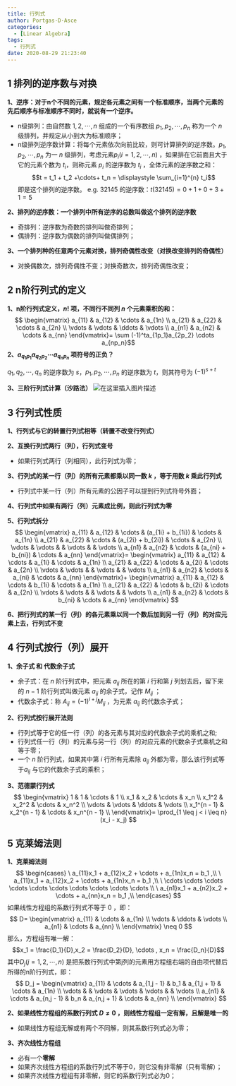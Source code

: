 ```yaml
---
title: 行列式
author: Portgas·D·Asce
categories:
  - [Linear Algebra]
tags:
  - 行列式
date: 2020-08-29 21:23:40
---
```


## 1 排列的逆序数与对换
**1、逆序：对于n个不同的元素，规定各元素之间有一个标准顺序，当两个元素的先后顺序与标准顺序不同时，就说有一个逆序。**
- n级排列：由自然数 $1,2,\cdots,n$ 组成的一个有序数组 $p_1,p_2,\cdots,p_n$ 称为一个 $n$ 级排列，并规定从小到大为标准顺序；
- n级排列逆序数计算：将每个元素依次向前比较，则可计算排列的逆序数。$p_1,p_2,\cdots,p_n$ 为一 $n$ 级排列，考虑元素$p_i(i=1,2,\cdots,n)$ ，如果排在它前面且大于它的元素个数为 $t_i$，则称元素 $p_i$ 的逆序数为 $t_i$ ，全体元素的逆序数之和：
$$t = t_1 + t_2 +\cdots+ t_n = \displaystyle \sum_{i=1}^{n} t_i$$
即是这个排列的逆序数。
e.g. $32145$ 的逆序数：$t(32145) = 0 + 1 + 0 + 3 + 1 = 5$

**2、排列的逆序数：一个排列中所有逆序的总数叫做这个排列的逆序数**
- 奇排列：逆序数为奇数的排列叫做奇排列；
- 偶排列：逆序数为偶数的排列叫做偶排列；

**3、一个排列种的任意两个元素对换，排列奇偶性改变（对换改变排列的奇偶性）**
- 对换偶数次，排列奇偶性不变；对换奇数次，排列奇偶性改变；

## 2 n阶行列式的定义
**1、n阶行列式定义，$n!$ 项，不同行不同列 $n$ 个元素乘积的和：**
$$
\begin{vmatrix}
	a_{11} & a_{12} & \cdots & a_{1n} \\
	a_{21} & a_{22} & \cdots & a_{2n} \\
	\vdots  & \vdots  & \ddots & \vdots  \\
	a_{n1} & a_{n2} & \cdots & a_{nn} 
\end{vmatrix}=
\sum
(-1)^ta_{1p_1}a_{2p_2} \cdots a_{np_n}$$
**2、$a_{q_1p_1}a_{q_2p_2} \cdots a_{q_np_n}$ 项符号的正负？**

$q_1,q_2,\cdots,q_n$ 的逆序数为 $s$，$p_1,p_2,\cdots,p_n$ 的逆序数为 $t$，则其符号为 $(-1)^{s + t}$

**3、三阶行列式计算（沙路法）**
![在这里插入图片描述](https://img-blog.csdnimg.cn/20190605003102106.png?x-oss-process=image/watermark,type_ZmFuZ3poZW5naGVpdGk,shadow_10,text_aHR0cHM6Ly9ibG9nLmNzZG4ubmV0L3FxXzI0MzA5OTgx,size_16,color_FFFFFF,t_70)
## 3 行列式性质
**1、行列式与它的转置行列式相等（转置不改变行列式）**

**2、互换行列式两行（列），行列式变号**
- 如果行列式两行（列相同），此行列式为零；

**3、行列式的某一行（列）的所有元素都乘以同一数 $k$ ，等于用数 $k$ 乘此行列式**
- 行列式中某一行（列）所有元素的公因子可以提到行列式符号外面；

**4、行列式中如果有两行（列）元素成比例，则此行列式为零**

**5、行列式拆分**
$$
\begin{vmatrix}
	a_{11} & a_{12} & \cdots & (a_{1i} + b_{1i}) & \cdots & a_{1n} \\
	a_{21} & a_{22} & \cdots & (a_{2i} + b_{2i}) & \cdots & a_{2n} \\
	\vdots  & \vdots  & & \vdots & & \vdots  \\
	a_{n1} & a_{n2} & \cdots & (a_{ni} + b_{ni}) & \cdots & a_{nn} 
\end{vmatrix}=
\begin{vmatrix}
	a_{11} & a_{12} & \cdots & a_{1i} & \cdots & a_{1n} \\
	a_{21} & a_{22} & \cdots & a_{2i} & \cdots & a_{2n} \\
	\vdots  & \vdots  & & \vdots & & \vdots  \\
	a_{n1} & a_{n2} & \cdots & a_{ni} & \cdots & a_{nn} 
\end{vmatrix}+
\begin{vmatrix}
	a_{11} & a_{12} & \cdots & b_{1i} & \cdots & a_{1n} \\
	a_{21} & a_{22} & \cdots & b_{2i} & \cdots & a_{2n} \\
	\vdots  & \vdots  & & \vdots & & \vdots  \\
	a_{n1} & a_{n2} & \cdots & b_{ni} & \cdots & a_{nn} 
\end{vmatrix}
$$

**6、把行列式的某一行（列）的各元素乘以同一个数后加到另一行（列）的对应元素上去，行列式不变**
## 4 行列式按行（列）展开
**1、余子式 和 代数余子式**
- 余子式：在 $n$ 阶行列式中，把元素 $a_{ij}$ 所在的第 $i$ 行和第 $j$ 列划去后，留下来的 $n-1$ 阶行列式叫做元素 $a_{ij}$ 的余子式，记作 $M_{ij}$ ；
- 代数余子式：称 $A_{ij} = (-1)^{i + j}M_{ij}$ ，为元素 $a_{ij}$ 的代数余子式；

**2、行列式按行展开法则**
- 行列式等于它的任一行（列）的各元素与其对应的代数余子式的乘机之和;
- 行列式任一行（列）的元素与另一行（列）的对应元素的代数余子式乘机之和等于零；
- 一个 $n$ 阶行列式，如果其中第 $i$ 行所有元素除 $a_{ij}$ 外都为零，那么该行列式等于$a_{ij}$ 与它的代数余子式的乘积；

**3、范德蒙行列式**
$$
\begin{vmatrix}
	1 & 1 & \cdots & 1 \\
	x_1 & x_2 & \cdots & x_n \\
	x_1^2 & x_2^2 & \cdots & x_n^2 \\
	\vdots  & \vdots  & \ddots & \vdots \\
	x_1^{n - 1} & x_2^{n - 1} & \cdots & x_n^{n - 1} \\
\end{vmatrix}=
\prod_{1 \leq j < i \leq n}(x_i - x_j)
$$
## 5 克莱姆法则
**1、克莱姆法则**
$$
\begin{cases}
	\ a_{11}x_1 + a_{12}x_2 + \cdots + a_{1n}x_n = b_1 ,\\
	\ a_{11}x_1 + a_{12}x_2 + \cdots + a_{1n}x_n = b_1 ,\\
	\ \cdots \cdots  \cdots  \cdots  \cdots  \cdots  \cdots  \cdots  \cdots  \cdots  \\
	\ a_{n1}x_1 + a_{n2}x_2 + \cdots + a_{nn}x_n = b_1 ,\\
\end{cases}
$$
如果线性方程组的系数行列式不等于 0 ，即：
$$
D=
\begin{vmatrix}
	a_{11} & \cdots & a_{1n} \\
	\vdots  & \ddots & \vdots \\
	a_{n1} & \cdots & a_{nn} \\
\end{vmatrix} \neq 0
$$
那么，方程组有唯一解：
$$x_1 = \frac{D_1}{D},x_2 = \frac{D_2}{D}, \cdots , x_n = \frac{D_n}{D}$$
其中$D_j(j = 1,2,\cdots,n)$ 是把系数行列式中第j列的元素用方程组右端的自由项代替后所得的n阶行列式，即：
$$
D_j = \begin{vmatrix}
	a_{11} & \cdots & a_{1,j - 1} & b_1 & a_{1,j + 1}  & \cdots & a_{1n} \\
	\vdots  & & \vdots  & \vdots & \vdots & & \vdots  \\
	a_{n1} & \cdots & a_{n,j - 1} & b_n & a_{n,j + 1}  & \cdots & a_{nn} \\
\end{vmatrix}
$$

**2、如果线性方程组的系数行列式 $D \neq 0$ ，则线性方程组一定有解，且解是唯一的**
- 如果线性方程组无解或有两个不同解，则其系数行列式必为零；

**3、齐次线性方程组**
- 必有一个**零解**
- 如果齐次线性方程组的系数行列式不等于0，则它没有非零解（只有零解）；
- 如果齐次线性方程组有非零解，则它的系数行列式必为0；